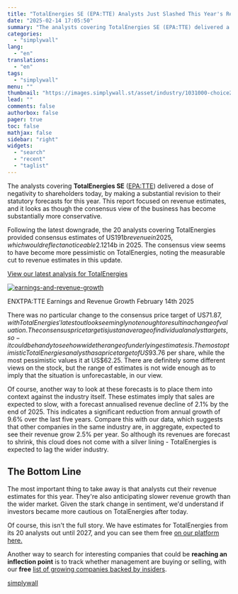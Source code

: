 ```yaml
---
title: "TotalEnergies SE (EPA:TTE) Analysts Just Slashed This Year's Revenue Estimates By 11%"
date: "2025-02-14 17:05:50"
summary: "The analysts covering TotalEnergies SE (EPA:TTE) delivered a dose of negativity to shareholders today, by making a substantial revision to their statutory forecasts for this year. This report focused on revenue estimates, and it looks as though the consensus view of the business has become substantially more conservative. Following the..."
categories:
  - "simplywall"
lang:
  - "en"
translations:
  - "en"
tags:
  - "simplywall"
menu: ""
thumbnail: "https://images.simplywall.st/asset/industry/1031000-choice2-main-header/1585186666598"
lead: ""
comments: false
authorbox: false
pager: true
toc: false
mathjax: false
sidebar: "right"
widgets:
  - "search"
  - "recent"
  - "taglist"
---
```


The analysts covering **TotalEnergies SE** ([EPA:TTE](https://simplywall.st/stocks/fr/energy/epa-tte/totalenergies-shares)) delivered a dose of negativity to shareholders today, by making a substantial revision to their statutory forecasts for this year. This report focused on revenue estimates, and it looks as though the consensus view of the business has become substantially more conservative.

Following the latest downgrade, the 20 analysts covering TotalEnergies provided consensus estimates of US$191b revenue in 2025, which would reflect a noticeable 2.1% decline on its sales over the past 12 months. Prior to the latest estimates, the analysts were forecasting revenues of US$214b in 2025. The consensus view seems to have become more pessimistic on TotalEnergies, noting the measurable cut to revenue estimates in this update.

 [View our latest analysis for TotalEnergies](https://simplywall.st/stocks/fr/energy/epa-tte/totalenergies-shares) 

[![earnings-and-revenue-growth](https://images.simplywall.st/asset/chart/326300-earnings-and-revenue-growth-1-dark/1739499329267)](https://simplywall.st/stocks/fr/energy/epa-tte/totalenergies-shares/future)

ENXTPA:TTE Earnings and Revenue Growth February 14th 2025

There was no particular change to the consensus price target of US$71.87, with TotalEnergies' latest outlook seemingly not enough to result in a change of valuation. The consensus price target is just an average of individual analyst targets, so - it could be handy to see how wide the range of underlying estimates is. The most optimistic TotalEnergies analyst has a price target of US$93.76 per share, while the most pessimistic values it at US$62.25. There are definitely some different views on the stock, but the range of estimates is not wide enough as to imply that the situation is unforecastable, in our view.

Of course, another way to look at these forecasts is to place them into context against the industry itself. These estimates imply that sales are expected to slow, with a forecast annualised revenue decline of 2.1% by the end of 2025. This indicates a significant reduction from annual growth of 9.6% over the last five years. Compare this with our data, which suggests that other companies in the same industry are, in aggregate, expected to see their revenue grow 2.5% per year. So although its revenues are forecast to shrink, this cloud does not come with a silver lining - TotalEnergies is expected to lag the wider industry.

The Bottom Line
---------------

The most important thing to take away is that analysts cut their revenue estimates for this year. They're also anticipating slower revenue growth than the wider market. Given the stark change in sentiment, we'd understand if investors became more cautious on TotalEnergies after today.

Of course, this isn't the full story. We have estimates for TotalEnergies from its 20 analysts out until 2027, and you can see them free [on our platform here.](https://simplywall.st/stocks/fr/energy/epa-tte/totalenergies-shares/past)

Another way to search for interesting companies that could be  **reaching an inflection point** is to track whether management are buying or selling, with our **free** [list of growing companies backed by insiders](https://simplywall.st/discover/investing-ideas/10228/fast-growing-stocks-with-high-insider-ownership).

[simplywall](https://simplywall.st/stocks/fr/energy/epa-tte/totalenergies-shares/news/totalenergies-se-epatte-analysts-just-slashed-this-years-rev)
